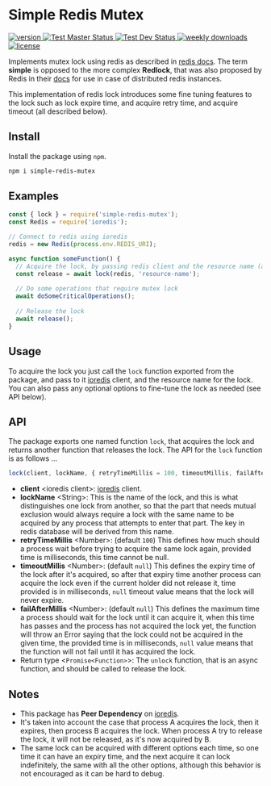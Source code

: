 # Simple Redis Mutex

<p>
  <!-- NPM version badge -->
  <a href="https://www.npmjs.com/package/simple-redis-mutex">
    <img src="https://img.shields.io/npm/v/simple-redis-mutex" alt="version"/>
  </a>

  <!-- Github "Test Main" workflow status -->
  <a href="https://github.com/coligo-tech/simple-redis-mutex/actions">
    <img src="https://github.com/coligo-tech/simple-redis-mutex/workflows/Test%20Master/badge.svg?branch=master" alt="Test Master Status"/>
  </a>


  <!-- Github "Test Dev" workflow status -->
  <a href="https://github.com/coligo-tech/simple-redis-mutex/actions">
    <img src="https://github.com/coligo-tech/simple-redis-mutex/workflows/Test%20Dev/badge.svg?branch=dev" alt="Test Dev Status"/>
  </a>

  <!-- NPM weekly downloads -->
  <a href="https://www.npmjs.com/package/simple-redis-mutex">
    <img src="https://img.shields.io/npm/dw/simple-redis-mutex" alt="weekly downloads"/>
  </a>

  <!-- License -->
  <a href="https://github.com/coligo-tech/simple-redis-mutex/blob/master/LICENSE">
    <img src="https://img.shields.io/npm/l/simple-redis-mutex" alt="license"/>
  </a>
</p>

Implements mutex lock using redis as described in [redis docs](https://redis.io/commands/set#patterns). The term **simple** is opposed to the more complex **Redlock**, that was also proposed by Redis in their [docs](https://redis.io/topics/distlock) for use in case of distributed redis instances. 

This implementation of redis lock introduces some fine tuning features to the lock such as lock expire time, and acquire retry time, and acquire timeout (all described below).

## Install
Install the package using `npm`.

```bash
npm i simple-redis-mutex
```

## Examples
```js
const { lock } = require('simple-redis-mutex');
const Redis = require('ioredis');

// Connect to redis using ioredis
redis = new Redis(process.env.REDIS_URI);

async function someFunction() {
  // Acquire the lock, by passing redis client and the resource name (all settings are optional)
  const release = await lock(redis, 'resource-name');
  
  // Do some operations that require mutex lock
  await doSomeCriticalOperations();
  
  // Release the lock
  await release();
}
```

## Usage
To acquire the lock you just call the `lock` function exported from the package, and pass to it [ioredis](https://github.com/luin/ioredis) client, and the resource name for the lock. You can also pass any optional options to fine-tune the lock as needed (see API below).

## API
The package exports one named function `lock`, that acquires the lock and returns another function that releases the lock. The API for the `lock` function is as follows ...

```js
lock(client, lockName, { retryTimeMillis = 100, timeoutMillis, failAfterMillis }): Promise<Function>
```

- **client** \<ioredis client>: [ioredis](https://www.npmjs.com/package/ioredis) client.
- **lockName** \<String>: This is the name of the lock, and this is what distinguishes one lock from another, so that the part that needs mutual exclusion would always require a lock with the same name to be acquired by any process that attempts to enter that part. The key in redis database will be derived from this name.
- **retryTimeMillis** \<Number>: (default `100`) This defines how much should a process wait before trying to acquire the same lock again, provided time is milliseconds, this time cannot be null.
- **timeoutMillis** \<Number>: (default `null`) This defines the expiry time of the lock after it's acquired, so after that expiry time another process can acquire the lock even if the current holder did not release it, time provided is in milliseconds, `null` timeout value means that the lock will never expire.
- **failAfterMillis** \<Number>: (default `null`) This defines the maximum time a process should wait for the lock until it can acquire it, when this time has passes and the process has not acquired the lock yet, the function will throw an Error saying that the lock could not be acquired in the given time, the provided time is in milliseconds, `null` value means that the function will not fail until it has acquired the lock.
- Return type \<`Promise<Function>`>: The `unlock` function, that is an async function, and should be called to release the lock.

## Notes
- This package has **Peer Dependency** on [ioredis](https://github.com/luin/ioredis).
- It's taken into account the case that process A acquires the lock, then it expires, then process B acquires the lock. When process A try to release the lock, it will not be released, as it's now acquired by B.
- The same lock can be acquired with different options each time, so one time it can have an expiry time, and the next acquire it can lock indefinitely, the same with all the other options, although this behavior is not encouraged as it can be hard to debug.